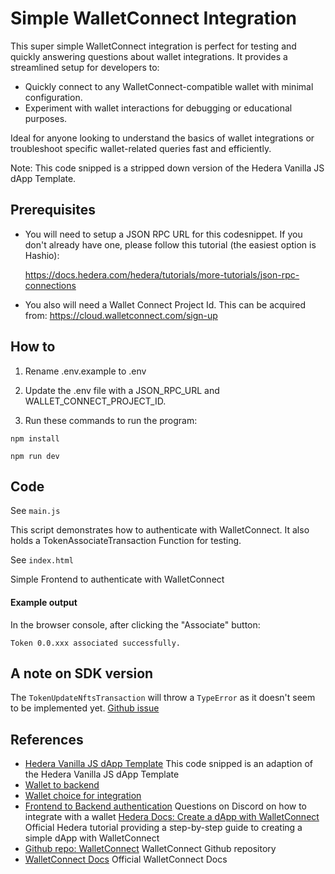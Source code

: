 # Simple WalletConnect Integration

This super simple WalletConnect integration is perfect for testing and quickly answering questions about wallet integrations. It provides a streamlined setup for developers to:

- Quickly connect to any WalletConnect-compatible wallet with minimal configuration.
- Experiment with wallet interactions for debugging or educational purposes.

Ideal for anyone looking to understand the basics of wallet integrations or troubleshoot specific wallet-related queries fast and efficiently.

Note: This code snipped is a stripped down version of the Hedera Vanilla JS dApp Template.


## Prerequisites

  - You will need to setup a JSON RPC URL for this codesnippet. If you don't already have one, please follow this tutorial (the easiest option is Hashio):

    https://docs.hedera.com/hedera/tutorials/more-tutorials/json-rpc-connections 

  - You also will need a Wallet Connect Project Id. This can be acquired from:
  https://cloud.walletconnect.com/sign-up


## How to

1) Rename .env.example to .env

2) Update the .env file with a JSON_RPC_URL and WALLET_CONNECT_PROJECT_ID. 

3) Run these commands to run the program:
```
npm install
```
```
npm run dev
```

## Code


See `main.js`

This script demonstrates how to authenticate with WalletConnect. It also holds a TokenAssociateTransaction Function for testing.


See `index.html`

Simple Frontend to authenticate with WalletConnect


#### Example output

In the browser console, after clicking the "Associate" button:
```
Token 0.0.xxx associated successfully.
```



## A note on SDK version

The `TokenUpdateNftsTransaction` will throw a `TypeError` as it doesn't seem to be implemented yet. 
[Github issue](https://github.com/hashgraph/hedera-wallet-connect/issues/265)



## References

- [Hedera Vanilla JS dApp Template](https://github.com/hedera-dev/hedera-vanilla-js-dapp-template)
  This code snipped is an adaption of the Hedera Vanilla JS dApp Template
- [Wallet to backend](https://discord.com/channels/1098212475343732777/1270079078069702828/1270079078069702828)
- [Wallet choice for integration](https://discord.com/channels/1098212475343732777/1272388750902694010/1272388750902694010)
- [Frontend to Backend authentication](https://discord.com/channels/1098212475343732777/1269972514801455246/1270426617843286206)
  Questions on Discord on how to integrate with a wallet
  [Hedera Docs: Create a dApp with WalletConnect](https://docs.hedera.com/hedera/tutorials/more-tutorials/develop-a-hedera-dapp-integrated-with-walletconnect)
  Official Hedera tutorial providing a step-by-step guide to creating a simple dApp with WalletConnect
- [Github repo: WalletConnect](https://github.com/hashgraph/hedera-wallet-connect)
  WalletConnect Github repository
- [WalletConnect Docs](https://docs.walletconnect.com/advanced/multichain/rpc-reference/hedera-rpc)
  Official WalletConnect Docs